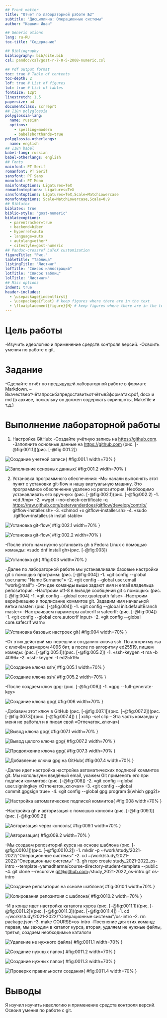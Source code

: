 ```yaml
---
## Front matter
title: "Отчет по лабораторной работе №2"
subtitle: "Дисциплина: Операционные системы"
author: "Кашкин Иван"

## Generic otions
lang: ru-RU
toc-title: "Содержание"

## Bibliography
bibliography: bib/cite.bib
csl: pandoc/csl/gost-r-7-0-5-2008-numeric.csl

## Pdf output format
toc: true # Table of contents
toc-depth: 2
lof: true # List of figures
lot: true # List of tables
fontsize: 12pt
linestretch: 1.5
papersize: a4
documentclass: scrreprt
## I18n polyglossia
polyglossia-lang:
  name: russian
  options:
	- spelling=modern
	- babelshorthands=true
polyglossia-otherlangs:
  name: english
## I18n babel
babel-lang: russian
babel-otherlangs: english
## Fonts
mainfont: PT Serif
romanfont: PT Serif
sansfont: PT Sans
monofont: PT Mono
mainfontoptions: Ligatures=TeX
romanfontoptions: Ligatures=TeX
sansfontoptions: Ligatures=TeX,Scale=MatchLowercase
monofontoptions: Scale=MatchLowercase,Scale=0.9
## Biblatex
biblatex: true
biblio-style: "gost-numeric"
biblatexoptions:
  - parentracker=true
  - backend=biber
  - hyperref=auto
  - language=auto
  - autolang=other*
  - citestyle=gost-numeric
## Pandoc-crossref LaTeX customization
figureTitle: "Рис."
tableTitle: "Таблица"
listingTitle: "Листинг"
lofTitle: "Список иллюстраций"
lotTitle: "Список таблиц"
lolTitle: "Листинги"
## Misc options
indent: true
header-includes:
  - \usepackage{indentfirst}
  - \usepackage{float} # keep figures where there are in the text
  - \floatplacement{figure}{H} # keep figures where there are in the text
---
```


# Цель работы

-Изучить идеологию и применение средств контроля версий. 
-Освоить умения по работе с git.

# Задание

-Сделайте отчёт по предыдущей лабораторной работе в формате Markdown.
–Вкачествеотчётапросьбапредоставитьотчётыв3форматах:pdf, docx и md (в архиве, поскольку он должен содержать скриншоты, Makefile и т.д.)


# Выполнение лабораторной работы

1) Настройка GitHub:
-Создайте учётную запись на https://github.com.
-Заполните основные данные на https://github.com (рис. [-@fig:001.1])(рис. [-@fig:001.2])

![Создание учетной записи](image/1.1.jpg){ #fig:001.1 width=70% }

![Заполнение основных данных](image/1.2.jpg){ #fig:001.2 width=70% }

2) Установка программного обеспечения:
-Мы начали выполнять этот пункт с установки git-flow н нашу виртуальную машину. Это программное обеспечение удалено из репозитория. Необходимо устанавливать его вручную: (рис. [-@fig:002.1)(рис. [-@fig:002.2)
    -1. «cd /tmp»
    -2. «wget --no-check-certificate -q https://raw.github.com/petervanderdoes/gitflow/develop/contrib/ gitflow-installer.sh»
    -3. «chmod    +x    gitflow-installer.sh»
    -4. «sudo ./gitflow-installer.sh install stable»
    
![Установка git-flow](image/2.1.jpg){ #fig:002.1 width=70% }

![Установка git-flow](image/2.2.jpg){ #fig:002.2 width=70% }

-После этого нам нужно установить gh в Fedora Linux с помощью команды:
«sudo dnf install gh»(рис. [-@fig:003])

![Установка gh](image/3.jpg){ #fig:003 width=70% }

-Далее по лабораторной работе мы устанавливали базовые настройки git с помощью программ: (рис. [-@fig:004])
  -1. «git config --global user.name  "Name    Surname"» 
  -2. «git сonfig --global user.email  "work@mail"»
-Эти две команды выше задают имя и email владельца репозитория.
-Настроим utf-8 в выводе сообщений git с помощью: (рис. [-@fig:004]
   -1. «git config --global core.quotepath false»
-Настроим верификацию и подписание коммитов git. Зададим имя начальной ветки master: (рис. [-@fig:004])
   -1. «git сonfig --global init.defaultBranch  master»
-Настраиваем параметры autocrlf и safecrlf: (рис. [-@fig:004])
   -1. «git    config    --global    core.autocrlf    input» 
   -2. «git    config    --global    core.safecrlf    warn»
   
![Установка базовых настроек git](image/4.jpg){ #fig:004 width=70% }

-От этих действий мы перешли к созданию ключа ssh. По алгоритму rsa с ключём размером 4096 бит, а после по алгоритму ed25519, пишем комнды: (рис. [-@fig:005.1])(рис. [-@fig:005.2])
   -1. «ssh-keygen    -t    rsa    -b    4096»
   -2. «ssh-keygen    -t    ed25519»
   
![Создание ключа ssh](image/5/1.jpg){ #fig:005.1 width=70% }

![Создание ключа ssh](image/5/2.jpg){ #fig:005.2 width=70% }

-После создаем ключ gpg: (рис. [-@fig:006])
   -1. «gpg    --full-generate-key»
   
![Создание ключа gpg](image/6.jpg){ #fig:006 width=70% }

-Добавим этот ключ в GitHub (рис. [-@fig:007.1])(рис. [-@fig:007.2])(рис. [-@fig:007.3])(рис. [-@fig:007.4]) (<PGP    Fingerprint>    |    xclip    -sel    clip – Эта часть команды у меня не работал и я писал свой «Отпечаток_ключа»)

![Вывод ключа gpg](image/7.1.jpg){ #fig:007.1 width=70% }

![Вывод целого ключа gpg](image/7.2.jpg){ #fig:007.2 width=70% }

![Продолжение ключа gpg](image/7.3.jpg){ #fig:007.3 width=70% }

![Добавление ключа gpg на GitHub](image/7.4.jpg){ #fig:007.4 width=70% }

-Далее идет настройка настройка  автоматических  подписей  коммитов  git. Мы используем введёный email, укажем Git применять его при подписи коммитов: (рис. [-@fig:008])
   -2. «git config --global user.signingkey «Отпечаток_ключа»»
   -3. «git    config    --global    commit.gpgsign    true»
   -4. «git    config    --global    gpg.program    $(which    gpg2)»
   
![Настройка автоматических подписей коммитов](image/8.jpg){ #fig:008 width=70% }

-Настройка  gh и авторизация с помошью консоли (рис. [-@fig:009.1])(рис. [-@fig:009.2])

![Авторизация через консоль](image/9.1.jpg){ #fig:009.1 width=70% }

![Авторизация](image/9.2.jpg){ #fig:009.2 width=70% }

-Мы создаем  репозиторий  курса  на  основе  шаблона (рис. [-@fig:0010.1])(рис. [-@fig:0010.2])
   -1. mkdir    -p    ~/work/study/2021-2022/"Операционные    системы" 
   -2. cd    ~/work/study/2021-2022/"Операционные    системы"
   -3. gh    repo    create    study_2021-2022_os-intro --template=yamadharma/course-directory-student-template    --public
   -4. git    clone    --recursive git@github.com:<iekashkin777>/study_2021-2022_os-intro.git    os-intro
   
![Создание репозитория на основе шаблона](image/10.1.jpg){ #fig:0010.1 width=70% }

![Копирования репозитоия с шаблона](image/10.2.jpg){ #fig:0010.2 width=70% }

-И в конце идет настройка  каталога  курса (рис. [-@fig:0011.1])(рис. [-@fig:0011.2])(рис. [-@fig:0011.3])(рис. [-@fig:0011.4])
   -1. cd    ~/work/study/2021-2022/"Операционные    системы"/os-intro
   -2. rm    package.json
   -3. make    COURSE=os-intro
-Поеснение для этих команд: первая, мы заходим в каталог курса, вторая, удаляем не нужные файлы, третья, создаем необходимые каталоги

![Удаление не нужного файла](image/11.1.jpg){ #fig:0011.1 width=70% }

![Создание нужных папок](image/11.2.jpg){ #fig:0011.2 width=70% }

![Создание нужных папок](image/11.3.jpg){ #fig:0011.3 width=70% }

![Проверкк правильности создания](image/11.4.jpg){ #fig:0011.4 width=70% }
# Выводы

Я изучил изучить идеологию и применение средств контроля версий. Освоил умения по работе с git.


